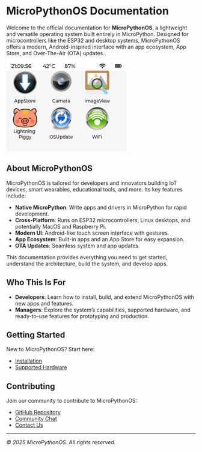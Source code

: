 # MicroPythonOS Documentation

Welcome to the official documentation for **MicroPythonOS**, a lightweight and versatile operating system built entirely in MicroPython. Designed for microcontrollers like the ESP32 and desktop systems, MicroPythonOS offers a modern, Android-inspired interface with an app ecosystem, App Store, and Over-The-Air (OTA) updates.

![Launcher Screenshot](assets/images/launcher.png)

## About MicroPythonOS

MicroPythonOS is tailored for developers and innovators building IoT devices, smart wearables, educational tools, and more. Its key features include:

- **Native MicroPython**: Write apps and drivers in MicroPython for rapid development.
- **Cross-Platform**: Runs on ESP32 microcontrollers, Linux desktops, and potentially MacOS and Raspberry Pi.
- **Modern UI**: Android-like touch screen interface with gestures.
- **App Ecosystem**: Built-in apps and an App Store for easy expansion.
- **OTA Updates**: Seamless system and app updates.

This documentation provides everything you need to get started, understand the architecture, build the system, and develop apps.

## Who This Is For

- **Developers**: Learn how to install, build, and extend MicroPythonOS with new apps and features.
- **Managers**: Explore the system’s capabilities, supported hardware, and ready-to-use features for prototyping and production.

## Getting Started

New to MicroPythonOS? Start here:

- [Installation](getting-started/installation.md)
- [Supported Hardware](getting-started/supported-hardware.md)

## Contributing

Join our community to contribute to MicroPythonOS:

- [GitHub Repository](https://github.com/MicroPythonOS)
- [Community Chat](https://chat.micropythonos.com)
- [Contact Us](mailto:info@micropythonos.com)

---

*© 2025 MicroPythonOS. All rights reserved.*

